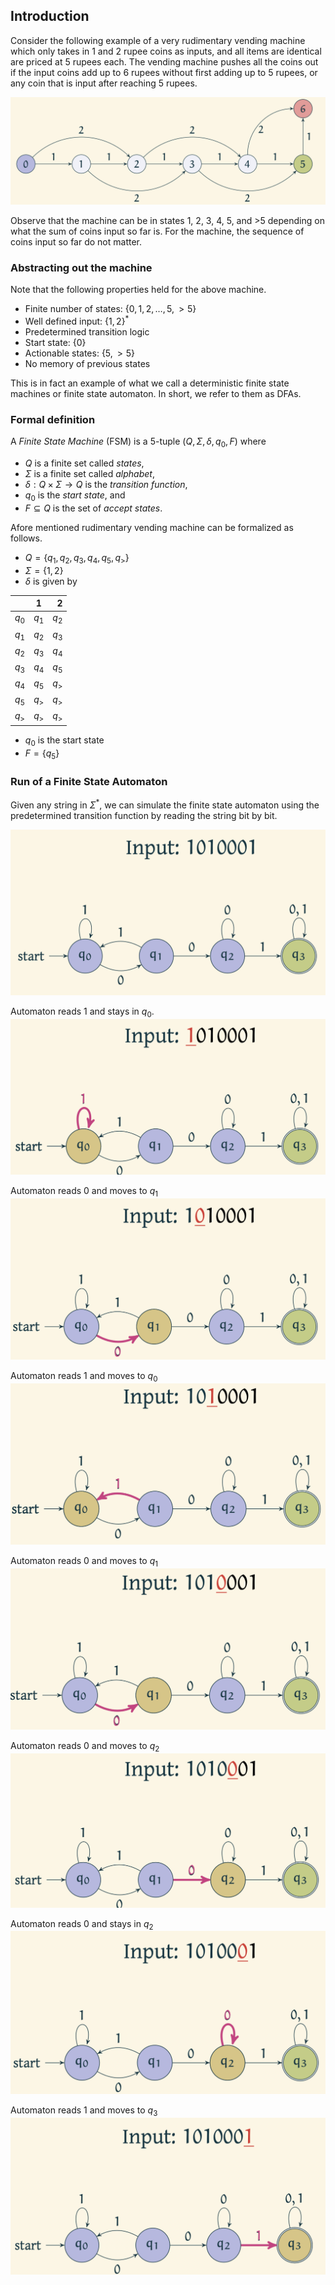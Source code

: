 ## Introduction

Consider the following example of a very rudimentary vending machine which only takes in 1 and 2 rupee coins as inputs, and all items are identical are priced at 5 rupees each. The vending machine pushes all the coins out if the input coins add up to 6 rupees without first adding up to 5 rupees, or any coin that is input after reaching 5 rupees.

![State diagram of a vending machine](images/VendingMachine.png)

Observe that the machine can be in states 1, 2, 3, 4, 5, and >5 depending on what the sum of coins input so far is. For the machine, the sequence of coins input so far do not matter.

### Abstracting out the machine

Note that the following properties held for the above machine.
- Finite number of states: $\{0,1,2, \ldots, 5, >5\}$
- Well defined input: $\{1,2\}^*$
- Predetermined transition logic
- Start state: $\{0\}$
- Actionable states: $\{5, >5\}$
- No memory of previous states

This is in fact an example of what we call a deterministic finite state machines or finite state automaton. In short, we refer to them as DFAs.

### Formal definition

A *Finite State Machine* (FSM) is a $5$-tuple $(Q, \Sigma, \delta, q_0, F)$ where
- $Q$ is a finite set called *states*,
- $\Sigma$ is a finite set called *alphabet*,
- $\delta: Q\times \Sigma \rightarrow Q$ is the *transition function*,
- $q_0$ is the *start state*, and
- $F\subseteq Q$ is the set of *accept states*.


Afore mentioned rudimentary vending machine can be formalized as follows.
- $Q = \{q_1, q_2, q_3, q_4, q_5, q_{>}\}$
- $\Sigma = \{1,2\}$
- $\delta$ is given by

| | 1 | 2 |
| :--- | :---: | ---:|
| $q_0$ | $q_1$ | $q_2$ |
| $q_1$ | $q_2$ | $q_3$|
| $q_2$ | $q_3$ | $q_4$|
| $q_3$ | $q_4$ | $q_5$|
| $q_4$ | $q_5$ | $q_{>}$|
| $q_5$ | $q_{>}$ | $q_{>}$|
| $q_{>}$ | $q_{>}$ | $q_{>}$|

- $q_0$ is the start state
- $F = \{q_5\}$

<!-- ![Finite State Automata representing the vending machine](images/FormalVendingMachine.png) --->

### Run of a Finite State Automaton
Given any string in $\Sigma^*$, we can simulate the finite state automaton using the predetermined transition function by reading the string bit by bit.

![Automaton before it reads the given string](images/Step1.png)

Automaton reads 1 and stays in $q_0$.
![Automaton reads 1 and stays in $q_0$](images/Step2.png)

Automaton reads 0 and moves to $q_1$
![Automaton reads 0 and moves to $q_1$](images/Step3.png)

Automaton reads 1 and moves to $q_0$
![Automaton reads 1 and moves to $q_0$](images/Step4.png)

Automaton reads 0 and moves to $q_1$
![Automaton reads 0 and moves to $q_1$](images/Step5.png)

Automaton reads 0 and moves to $q_2$
![Automaton reads 0 and moves to $q_2$](images/Step6.png)

Automaton reads 0 and stays in $q_2$
![Automaton reads 0 and stays in $q_2$](images/Step7.png)

Automaton reads 1 and moves to $q_3$
![Automaton reads 1 and moves to $q_3$](images/Step8.png)




